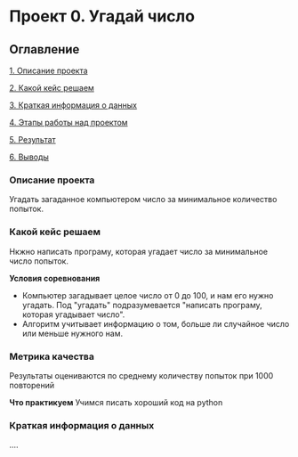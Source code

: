 # Проект 0. Угадай число

## Оглавление
[1. Описание проекта](https://github.com/melkicolour/sf_data_science/tree/main/project_0#Описание-проекта)

[2. Какой кейс решаем](https://github.com/melkicolour/sf_data_science/tree/main/project_0#Какой-кейс-решаем)

[3. Краткая информация о данных](https://github.com/melkicolour/sf_data_science/tree/main/project_0#Краткая-информация-о-данных)

[4. Этапы работы над проектом](https://github.com/melkicolour/sf_data_science/tree/main/project_0#Этапы-работы-над-проектом)

[5. Результат](https://github.com/melkicolour/sf_data_science/tree/main/project_0#Результат)

[6. Выводы](https://github.com/melkicolour/sf_data_science/tree/main/project_0#Выводы)

### Описание проекта
Угадать загаданное компьютером число за минимальное количество попыток. 

### Какой кейс решаем
Нкжно написать програму, которая угадает число за минимальное число попыток.

**Условия соревнования**
- Компьютер загадывает целое число от 0 до 100, и нам его нужно угадать. Под "угадать" подразумевается "написать програму, которая угадывает число".
- Алгоритм учитывает информацию о том, больше ли случайное число или меньше нужного нам.

### Метрика качества
Результаты оцениваются по среднему количеству попыток при 1000 повторений

**Что практикуем**
Учимся писать хороший код на python

### Краткая информация о данных
....



